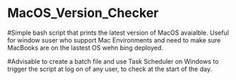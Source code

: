 # MacOS_Version_Checker

#Simple bash script that prints the latest version of MacOS avaialble. Useful for window suser who support Mac Environments and need to make sure MacBooks are on the lastest OS wehn bing deployed.

#Advisable to create a batch file and use Task Scheduler on Windows to trigger the script at log on of any user, to check at the start of the day.
